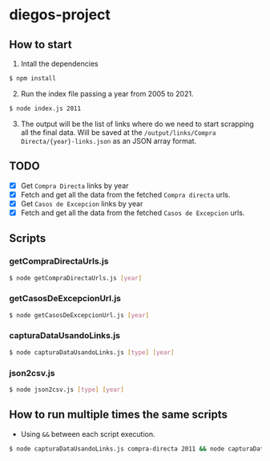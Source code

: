 # diegos-project

## How to start

1. Intall the dependencies

```sh
$ npm install
```

2. Run the index file passing a year from 2005 to 2021.

```sh
$ node index.js 2011
```

3. The output will be the list of links where do we need to start scrapping all the final data. Will be saved at the `/output/links/Compra Directa/{year}-links.json` as an JSON array format.

## TODO

- [x] Get `Compra Directa` links by year
- [x] Fetch and get all the data from the fetched `Compra directa` urls.
- [x] Get `Casos de Excepcion` links by year
- [x] Fetch and get all the data from the fetched `Casos de Excepcion` urls.

## Scripts

### getCompraDirectaUrls.js

```bash
$ node getCompraDirectaUrls.js [year]
```

### getCasosDeExcepcionUrl.js

```bash
$ node getCasosDeExcepcionUrl.js [year]
```

### capturaDataUsandoLinks.js

```bash
$ node capturaDataUsandoLinks.js [type] [year]
```

### json2csv.js

```bash
$ node json2csv.js [type] [year]
```

## How to run multiple times the same scripts

- Using `&&` between each script execution.

```bash
$ node capturaDataUsandoLinks.js compra-directa 2011 && node capturaDataUsandoLinks.js compra-directa 2012 && node capturaDataUsandoLinks.js compra-directa 2013
```
